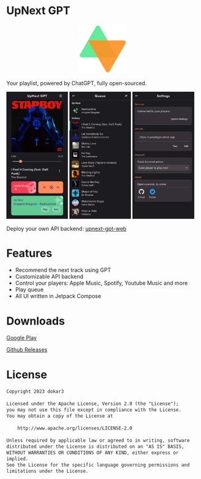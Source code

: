 # UpNext GPT

<p align="center">
    <img src="./images/web-icon.png" width="128" alt="App icon"/>
</p>

Your playlist, powered by ChatGPT, fully open-sourced.

<a href="./images/screenshot-home.jpg"><img src="./images/screenshot-home.jpg" width="32%"/></a>
<a href="./images/screenshot-queue.jpg"><img src="./images/screenshot-queue.jpg" width="32%"/></a>
<a href="./images/screenshot-settings.jpg"><img src="./images/screenshot-settings.jpg" width="32%"/></a>

Deploy your own API backend: [upnext-gpt-web](https://github.com/dokar3/upnext-gpt-web)

# Features

- Recommend the next track using GPT
- Customizable API backend
- Control your players: Apple Music, Spotify, Youtube Music and more
- Play queue
- All UI written in Jetpack Compose

# Downloads

[Google Play](https://play.google.com/store/apps/details?id=com.dokar.upnextgpt)

[Github Releases](https://github.com/dokar3/upnext-gpt/releases)

# License

```
Copyright 2023 dokar3

Licensed under the Apache License, Version 2.0 (the "License");
you may not use this file except in compliance with the License.
You may obtain a copy of the License at

    http://www.apache.org/licenses/LICENSE-2.0

Unless required by applicable law or agreed to in writing, software
distributed under the License is distributed on an "AS IS" BASIS,
WITHOUT WARRANTIES OR CONDITIONS OF ANY KIND, either express or implied.
See the License for the specific language governing permissions and
limitations under the License.
```
